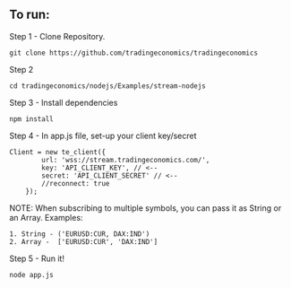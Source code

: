 ## To run:

Step 1 - Clone Repository.
```
git clone https://github.com/tradingeconomics/tradingeconomics
```

Step 2
```
cd tradingeconomics/nodejs/Examples/stream-nodejs
```

Step 3 - Install dependencies
```
npm install
```


Step 4 - In app.js file, set-up your client key/secret
```
Client = new te_client({
		url: 'wss://stream.tradingeconomics.com/',
		key: 'API_CLIENT_KEY', // <--
		secret: 'API_CLIENT_SECRET' // <--
		//reconnect: true
	});
```

NOTE: When subscribing to multiple symbols, you can pass it as String or an Array. Examples:
	
	1. String - ('EURUSD:CUR, DAX:IND') 
	2. Array -  ['EURUSD:CUR', 'DAX:IND']

Step 5 - Run it!
```
node app.js
```


